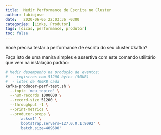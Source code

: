 ```yaml
---
title:  Medir Performance de Escrita no Cluster
author: fabiojose
date:   2020-06-05 22:03:36 -0300
categories: [Links, Produtor]
tags: [dicas, performance, produtor]
toc: false
---
```


Você precisa testar a performance de escrita do seu cluster #kafka?

Faça isto de uma manira simples e assertiva com este comando utilitário que vem na instalação padrão:

```bash
# Medir desempenho na produção de eventos:
#  - registros com 51200 bytes (50KB)
#  - lotes de 400KB cada
kafka-producer-perf-test.sh \
  --topic 'meu_topico' \
  --num-records 1000000 \
  --record-size 51200 \
  --throughput -1 \
  --print-metrics \
  --producer-props \
      'acks=1' \
      'bootstrap.servers=127.0.0.1:9092' \
      'batch.size=409600'
```